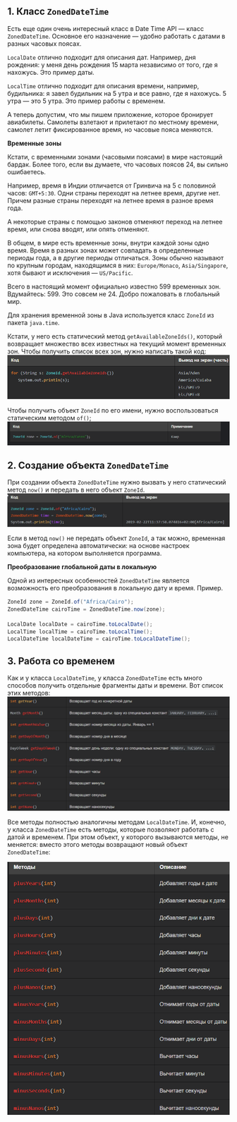 ## 1. Класс `ZonedDateTime`
Есть еще один очень интересный класс в Date Time API — класс `ZonedDateTime`. Основное его назначение — удобно работать с датами в разных часовых поясах.

`LocalDate` отлично подходит для описания дат. Например, дня рождения: у меня день рождения 15 марта независимо от того, где я нахожусь. Это пример даты.

`LocalTime` отлично подходит для описания времени, например, будильника: я завел будильник на 5 утра и все равно, где я нахожусь. 5 утра — это 5 утра. Это пример работы с временем.

А теперь допустим, что мы пишем приложение, которое бронирует авиабилеты. Самолеты взлетают и прилетают по местному времени, самолет летит фиксированное время, но часовые пояса меняются.

**Временные зоны**

Кстати, с временными зонами (часовыми поясами) в мире настоящий бардак. Более того, если вы думаете, что часовых поясов 24, вы сильно ошибаетесь.

Например, время в Индии отличается от Гринвича на 5 c половиной часов: `GMT+5:30`. Одни страны переходят на летнее время, другие нет. Причем разные страны переходят на летнее время в разное время года.

А некоторые страны с помощью законов отменяют переход на летнее время, или снова вводят, или опять отменяют.

В общем, в мире есть временные зоны, внутри каждой зоны одно время. Время в разных зонах может совпадать в определенные периоды года, а в другие периоды отличаться. Зоны обычно называют по крупным городам, находящимся в них: `Europe/Monaco`, `Asia/Singapore`, хотя бывают и исключения — `US/Pacific`.

Всего в настоящий момент официально известно 599 временных зон. Вдумайтесь: 599. Это совсем не 24. Добро пожаловать в глобальный мир.

Для хранения временной зоны в Java используется класс `ZoneId` из пакета `java.time`.

Кстати, у него есть статический метод `getAvailableZoneIds()`, который возвращает множество всех известных на текущий момент временных зон. Чтобы получить список всех зон, нужно написать такой код:
![Pasted image 20231205155931.png](..%2Fimg%2Flevel17%2FPasted%20image%2020231205155931.png)

Чтобы получить объект `ZoneId` по его имени, нужно воспользоваться статическим методом `of()`;
![Pasted image 20231205160012.png](..%2Fimg%2Flevel17%2FPasted%20image%2020231205160012.png)

## 2. Создание объекта `ZonedDateTime`

При создании объекта `ZonedDateTime` нужно вызвать у него статический метод `now()` и передать в него объект `ZoneId`.
![Pasted image 20231205160056.png](..%2Fimg%2Flevel17%2FPasted%20image%2020231205160056.png)

Если в метод `now()` не передать объект `ZoneId`, а так можно, временная зона будет определена автоматически: на основе настроек компьютера, на котором выполняется программа.

**Преобразование глобальной даты в локальную**

Одной из интересных особенностей `ZonedDateTime` является возможность его преобразования в локальную дату и время. Пример.

```java
ZoneId zone = ZoneId.of("Africa/Cairo");
ZonedDateTime cairoTime = ZonedDateTime.now(zone);

LocalDate localDate = cairoTime.toLocalDate();
LocalTime localTime = cairoTime.toLocalTime();
LocalDateTime localDateTime = cairoTime.toLocalDateTime();
```

## 3. Работа со временем

Как и у класса `LocalDateTime`, у класса `ZonedDateTime` есть много способов получить отдельные фрагменты даты и времени. Вот список этих методов:
![Pasted image 20231205160402.png](..%2Fimg%2Flevel17%2FPasted%20image%2020231205160402.png)


Все методы полностью аналогичны методам `LocalDateTime`. И, конечно, у класса `ZonedDateTime` есть методы, которые позволяют работать с датой и временем. При этом объект, у которого вызываются методы, не меняется: вместо этого методы возвращают новый объект `ZonedDateTime`:

![Pasted image 20231205160553.png](..%2Fimg%2Flevel17%2FPasted%20image%2020231205160553.png)